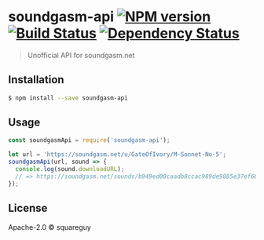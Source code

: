 # soundgasm-api [![NPM version][npm-image]][npm-url] [![Build Status][travis-image]][travis-url] [![Dependency Status][daviddm-image]][daviddm-url]
> Unofficial API for soundgasm.net

## Installation

```sh
$ npm install --save soundgasm-api
```

## Usage

```js
const soundgasmApi = require('soundgasm-api');

let url = 'https://soundgasm.net/u/GateOfIvory/M-Sonnet-No-5';
soundgasmApi(url, sound => {
  console.log(sound.downloadURL);
  // => https://soundgasm.net/sounds/b949ed00caadb8ccac989de9885e37ef681610a9.m4a
});
```
## License

Apache-2.0 © squareguy


[npm-image]: https://badge.fury.io/js/soundgasm-api.svg
[npm-url]: https://npmjs.org/package/soundgasm-api
[travis-image]: https://travis-ci.org/squareguy/soundgasm-api.svg?branch=master
[travis-url]: https://travis-ci.org/squareguy/soundgasm-api
[daviddm-image]: https://david-dm.org/squareguy/soundgasm-api.svg?theme=shields.io
[daviddm-url]: https://david-dm.org/squareguy/soundgasm-api
